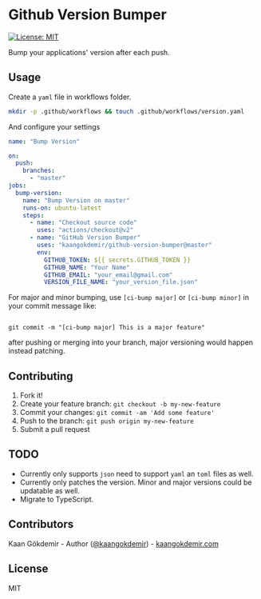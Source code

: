 # Github Version Bumper

[![License: MIT](https://img.shields.io/badge/License-MIT-yellow.svg)](https://opensource.org/licenses/MIT)

Bump your applications' version after each push.


## Usage

Create a `yaml` file in workflows folder.
```bash
mkdir -p .github/workflows && touch .github/workflows/version.yaml
```

And configure your settings
```yaml
name: "Bump Version"

on:
  push:
    branches:
      - "master"
jobs:
  bump-version:
    name: "Bump Version on master"
    runs-on: ubuntu-latest
    steps:
      - name: "Checkout source code"
        uses: "actions/checkout@v2"
      - name: "GitHub Version Bumper"
        uses: "kaangokdemir/github-version-bumper@master"
        env:
          GITHUB_TOKEN: ${{ secrets.GITHUB_TOKEN }}
          GITHUB_NAME: "Your Name"
          GITHUB_EMAIL: "your_email@gmail.com"
          VERSION_FILE_NAME: "your_version_file.json"
```
For major and minor bumping, use `[ci-bump major]` or `[ci-bump minor]` in your commit message like:

```git

git commit -m "[ci-bump major] This is a major feature"
```

after pushing or merging into your branch, major versioning would happen instead patching.

## Contributing

1. Fork it!
2. Create your feature branch: `git checkout -b my-new-feature`
3. Commit your changes: `git commit -am 'Add some feature'`
4. Push to the branch: `git push origin my-new-feature`
5. Submit a pull request

## TODO

- Currently only supports `json` need to support `yaml` an `toml` files as well.
- Currently only patches the version. Minor and major versions could be updatable as well.
- Migrate to TypeScript.

## Contributors

Kaan Gökdemir - Author ([@kaangokdemir](https://twitter.com/kaangokdemir)) - [kaangokdemir.com](https://kaangokdemir.com)

## License

MIT
